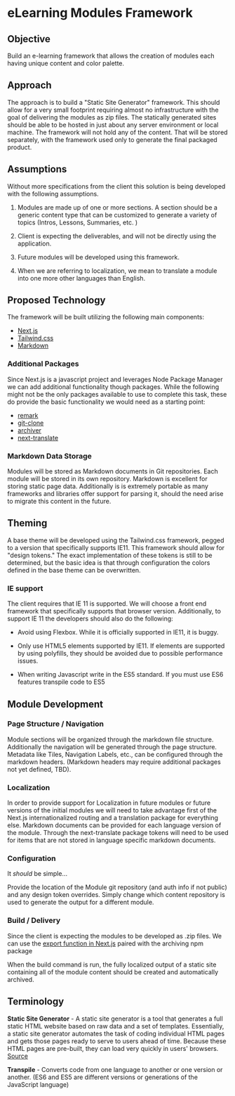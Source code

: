 # eLearning Modules Framework


## Objective

Build an e-learning framework that allows the creation of modules each having unique content and color palette.

## Approach

The approach is to build a "Static Site Generator" framework.  This should allow for a very small footprint requiring almost no infrastructure with the goal of delivering the modules as zip files. The statically generated sites should be able to be hosted in just about any server environment or local machine. The framework will not hold any of the content. That will be stored separately, with the framework used only to generate the final packaged product.

## Assumptions

Without more specifications from the client this solution is being developed with the following assumptions.

1. Modules are made up of one or more sections. A section should be a generic content type that can be customized to generate a variety of topics (Intros, Lessons, Summaries, etc. )

1. Client is expecting the deliverables, and will not be directly using the application.  

1. Future modules will be developed using this framework.

1. When we are referring to localization, we mean to translate a module into one more other languages than English.


## Proposed Technology

The framework will be built utilizing the following main components:

* [Next.js](https://nextjs.org/)
* [Tailwind.css](https://tailwindcss.com/)
* [Markdown](https://www.markdownguide.org/)

### Additional Packages

Since Next.js is a javascript project and leverages Node Package Manager we can add additional functionality though packages.
While the following might not be the only packages available to use to complete this task, these do provide the basic functionality we would need as a starting point:

* [remark](https://www.npmjs.com/package/remark)
* [git-clone](https://www.npmjs.com/package/git-clone)
* [archiver](https://www.npmjs.com/package/archiver)
* [next-translate](https://www.npmjs.com/package/next-translate)

### Markdown Data Storage

Modules will be stored as Markdown documents in Git repositories. Each module will be stored in its own repository. Markdown is excellent for storing static page data. Additionally is is extremely portable as many frameworks and libraries offer support for parsing it, should the need arise to migrate this content in the future.


## Theming

A base theme will be developed using the Tailwind.css framework, pegged to a version that specifically supports IE11. This framework should allow for "design tokens." The exact implementation of these tokens is still to be determined, but the basic idea is that through configuration the colors defined in the base theme can be overwritten.

### IE support

The client requires that IE 11 is supported. We will choose a front end framework that specifically supports that browser version. Additionally, to support IE 11 the developers should also do the following:

* Avoid using Flexbox. While it is officially supported in IE11, it is buggy.

* Only use HTML5 elements supported by IE11. If elements are supported by using polyfills, they should be avoided due to possible performance issues.

* When writing Javascript write in the ES5 standard. If you must use ES6 features transpile code to ES5


## Module Development

### Page Structure / Navigation
Module sections will be organized through the markdown file structure. Additionally the navigation will be generated through the page structure. Metadata like Tiles, Navigation Labels, etc., can be configured through the markdown headers. (Markdown headers may require additional packages not yet defined, TBD).

### Localization

In order to provide support for Localization in future modules or future versions of the initial modules we will need to take advantage first of the Next.js internationalized routing and a translation package for everything else. Markdown documents can be provided for each language version of the module. Through the next-translate package tokens will need to be used for items that are not stored in language specific markdown documents.

### Configuration

It *should* be simple...

Provide the location of the Module git repository (and auth info if not public) and any design token overrides. Simply change which content repository is used to generate the output for a different module.


### Build / Delivery

Since the client is expecting the modules to be developed as .zip files. We can use the [export function in Next.js](https://nextjs.org/docs/advanced-features/static-html-export) paired with the archiving npm package  

When the build command is run, the fully localized output of a static site containing all of the module content should be created and automatically archived.


## Terminology

**Static Site Generator**  - A static site generator is a tool that generates a full static HTML website based on raw data and a set of templates. Essentially, a static site generator automates the task of coding individual HTML pages and gets those pages ready to serve to users ahead of time. Because these HTML pages are pre-built, they can load very quickly in users' browsers. [Source](https://www.cloudflare.com/learning/performance/static-site-generator/)

**Transpile**  - Converts code from one language to another or one version or another. (ES6 and ES5 are different versions or generations of the JavaScript language)
